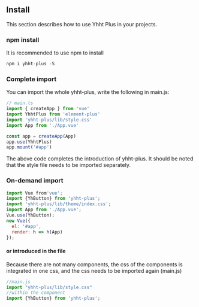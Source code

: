 ## Install

This section describes how to use Yhht Plus in your projects.

### npm install

It is recommended to use npm to install

```js
npm i yhht-plus -S
```

### Complete import

You can import the whole yhht-plus, write the following in main.js:

```js
// main.ts
import { createApp } from 'vue'
import YhhtPlus from 'element-plus'
import 'yhht-plus/lib/style.css'
import App from './App.vue'

const app = createApp(App)
app.use(YhhtPlus)
app.mount('#app')
```

The above code completes the introduction of yhht-plus. It should be noted that the style file needs to be imported separately.

### On-demand import

```js
import Vue from'vue';
import {YhButton} from 'yhht-plus';
import 'yhht-plus/lib/theme/index.css';
import App from './App.vue';
Vue.use(YhButton);
new Vue({
  el: '#app',
  render: h => h(App)
});
```

#### or introduced in the file

Because there are not many components, the css of the components is integrated in one css, and the css needs to be imported again (main.js)

```js
//main.js
import "yhht-plus/lib/style.css"
//within the component      
import {YhButton} from 'yhht-plus';
```